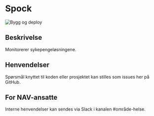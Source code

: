 # Spock
![Bygg og deploy](https://github.com/navikt/helse-spock/workflows/Bygg%20og%20deploy/badge.svg)

## Beskrivelse
Monitorerer sykepengeløsningene.

## Henvendelser
Spørsmål knyttet til koden eller prosjektet kan stilles som issues her på GitHub.

## For NAV-ansatte
Interne henvendelser kan sendes via Slack i kanalen #område-helse.
